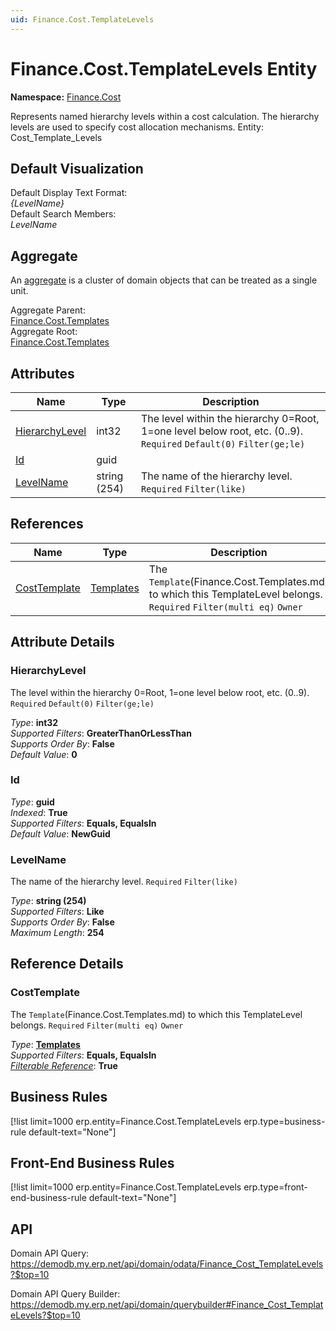 ```yaml
---
uid: Finance.Cost.TemplateLevels
---
```

# Finance.Cost.TemplateLevels Entity

**Namespace:** [Finance.Cost](Finance.Cost.md)  

Represents named hierarchy levels within a cost calculation. The hierarchy levels are used to specify cost allocation mechanisms. Entity: Cost_Template_Levels

## Default Visualization
Default Display Text Format:  
_{LevelName}_  
Default Search Members:  
_LevelName_  

## Aggregate
An [aggregate](https://docs.erp.net/tech/advanced/concepts/aggregates.html) is a cluster of domain objects that can be treated as a single unit.  

Aggregate Parent:  
[Finance.Cost.Templates](Finance.Cost.Templates.md)  
Aggregate Root:  
[Finance.Cost.Templates](Finance.Cost.Templates.md)  

## Attributes

| Name | Type | Description |
| ---- | ---- | --- |
| [HierarchyLevel](Finance.Cost.TemplateLevels.md#hierarchylevel) | int32 | The level within the hierarchy 0=Root, 1=one level below root, etc. (0..9). `Required` `Default(0)` `Filter(ge;le)` 
| [Id](Finance.Cost.TemplateLevels.md#id) | guid |  
| [LevelName](Finance.Cost.TemplateLevels.md#levelname) | string (254) | The name of the hierarchy level. `Required` `Filter(like)` 

## References

| Name | Type | Description |
| ---- | ---- | --- |
| [CostTemplate](Finance.Cost.TemplateLevels.md#costtemplate) | [Templates](Finance.Cost.Templates.md) | The `Template`(Finance.Cost.Templates.md) to which this TemplateLevel belongs. `Required` `Filter(multi eq)` `Owner` |


## Attribute Details

### HierarchyLevel

The level within the hierarchy 0=Root, 1=one level below root, etc. (0..9). `Required` `Default(0)` `Filter(ge;le)`

_Type_: **int32**  
_Supported Filters_: **GreaterThanOrLessThan**  
_Supports Order By_: **False**  
_Default Value_: **0**  

### Id

_Type_: **guid**  
_Indexed_: **True**  
_Supported Filters_: **Equals, EqualsIn**  
_Default Value_: **NewGuid**  

### LevelName

The name of the hierarchy level. `Required` `Filter(like)`

_Type_: **string (254)**  
_Supported Filters_: **Like**  
_Supports Order By_: **False**  
_Maximum Length_: **254**  


## Reference Details

### CostTemplate

The `Template`(Finance.Cost.Templates.md) to which this TemplateLevel belongs. `Required` `Filter(multi eq)` `Owner`

_Type_: **[Templates](Finance.Cost.Templates.md)**  
_Supported Filters_: **Equals, EqualsIn**  
_[Filterable Reference](https://docs.erp.net/dev/domain-api/filterable-references.html)_: **True**  



## Business Rules

[!list limit=1000 erp.entity=Finance.Cost.TemplateLevels erp.type=business-rule default-text="None"]

## Front-End Business Rules

[!list limit=1000 erp.entity=Finance.Cost.TemplateLevels erp.type=front-end-business-rule default-text="None"]

## API

Domain API Query:
<https://demodb.my.erp.net/api/domain/odata/Finance_Cost_TemplateLevels?$top=10>

Domain API Query Builder:
<https://demodb.my.erp.net/api/domain/querybuilder#Finance_Cost_TemplateLevels?$top=10>

